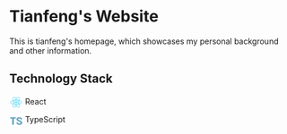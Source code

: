 # Tianfeng's Website

This is tianfeng's homepage, which showcases my personal background and other information.

## Technology Stack

<div style="display: flex; flex-direction: column; gap: 8px; align-items: flex-start;">
  <span>
    <img src="public/images/React.svg" alt="React" width="24" style="vertical-align:middle;" /> React
  </span>
  <span>
    <img src="public/images/typescript.svg" alt="TypeScript" width="24" style="vertical-align:middle;" /> TypeScript
  </span>
</div>
